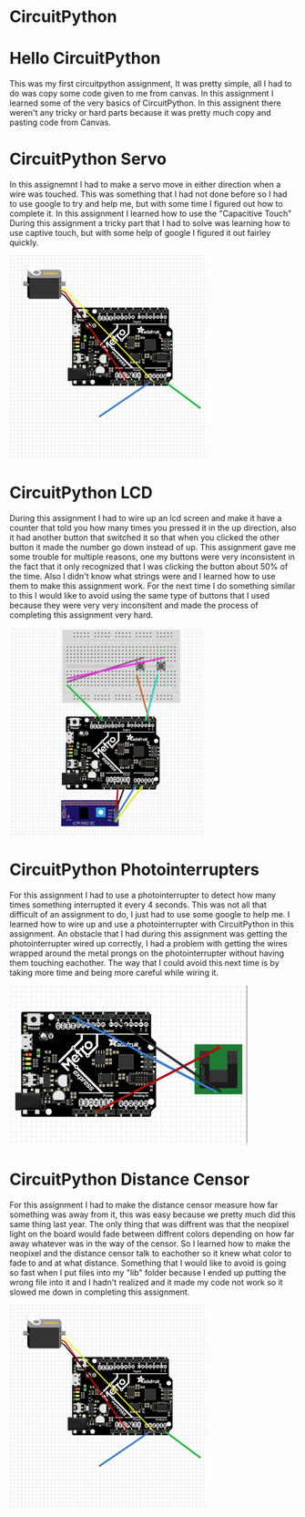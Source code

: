 # CircuitPython 

	
# Hello CircuitPython 

This was my first circuitpython assignment, It was pretty simple, all I had to do was copy some code given to me from canvas.
In this assignment I learned some of the very basics of CircuitPython. 
In this assignent there weren't any tricky or hard parts because it was pretty much copy and pasting code from Canvas.  

# CircuitPython Servo 

In this assignemnt I had to make a servo move in either direction when a wire was touched. This was something that I had not done before so I had to use google to try and help me, but with some time I figured out how to complete it.
In this assignment I learned how to use the "Capacitive Touch"
During this assignment a tricky part that I had to solve was learning how to use captive touch, but with some help of google I figured it out fairley quickly. 

![GitHub Servo](media/servoSS.PNG)

# CircuitPython LCD 

During this assignment I had to wire up an lcd screen and make it have a counter that told you how many times you pressed it in the up direction, also it had another button that switched it so that when you clicked the other button it made the number go down instead of up. 
This assignment gave me some trouble for multiple reasons, one my buttons were very inconsistent in the fact that it only recognized that I was clicking the button about 50% of the time. Also I didn't know what strings were and I learned how to use them to make this assignment work. 
For the next time I do something similar to this I would like to avoid using the same type of buttons that I used because they were very very inconsitent and made the process of completing this assignment very hard. 

![GitHub LCD](media/lcdSS.PNG) 

# CircuitPython Photointerrupters 

For this assignment I had to use a photointerrupter to detect how many times something interrupted it every 4 seconds. This was not all that difficult of an assignment to do, I just had to use some google to help me. 
I learned how to wire up and use a photointerrupter with CircuitPython in this assignment. 
An obstacle that I had during this assignment was getting the photointerrupter wired up correctly, I had a problem with getting the wires wrapped around the metal prongs on the photointerrupter without having them touching eachother. The way that I could avoid this next time is by taking more time and being more careful while wiring it. 

![GitHub Photointerrupter](media/photinterrupterSS.PNG)	  

# CircuitPython Distance Censor 

For this assignment I had to make the distance censor measure how far something was away from it, this was easy because we pretty much did this same thing last year. The only thing that was diffrent was that the neopixel light on the board would fade between diffrent colors depending on how far away whatever was in the way of the censor. 
So I learned how to make the neopixel and the distance censor talk to eachother so it knew what color to fade to and at what distance. 
Something that I would like to avoid is going so fast when I put files into my "lib" folder because I ended up putting the wrong file into it and I hadn't realized and it made my code not work so it slowed me down in completing this assignment. 
 
![GitHub Servo](media/servoSS.PNG) 

